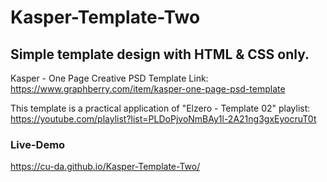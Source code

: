 # Kasper-Template-Two
## Simple template design with HTML & CSS only.

Kasper - One Page Creative PSD Template Link: 
https://www.graphberry.com/item/kasper-one-page-psd-template

This template is a practical application of "Elzero - Template 02" playlist: 
https://youtube.com/playlist?list=PLDoPjvoNmBAy1l-2A21ng3gxEyocruT0t

### Live-Demo
https://cu-da.github.io/Kasper-Template-Two/